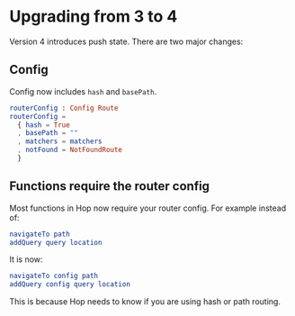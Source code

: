 # Upgrading from 3 to 4

Version 4 introduces push state. There are two major changes:

## Config

Config now includes `hash` and `basePath`.

```elm
routerConfig : Config Route
routerConfig =
  { hash = True
  , basePath = ""
  , matchers = matchers
  , notFound = NotFoundRoute
  }
```

## Functions require the router config

Most functions in Hop now require your router config. For example instead of:

```elm
navigateTo path
addQuery query location
```

It is now:

```elm
navigateTo config path
addQuery config query location
```

This is because Hop needs to know if you are using hash or path routing.
